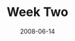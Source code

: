 ---
layout: message
category: message
series: "Pride"
title: "Week Two"
date: 2008-06-14
notes-description: "Study notes for Pride (week two.) "
notes: "http://www.crossroads.net/players/media/hq/SN_6-15-08.pdf "
notes-title: "Pride&#58; Week Two"
program-description: "Program for Pride (week two)."
program: "http://www.crossroads.net/players/media/hq/0614_15Program.pdf"
program-title: "Pride&#58; Week Two"
video-description: "Alli Patterson shares how pride has taken root in her live through performance, titles and a need to be recognized."
video-title: "Pride&#58; Week Two"
video: "http://s3.amazonaws.com/crossroadsvideomessages/Pride2.mp4"
video-poster: "https://www.crossroads.net/uploadedfiles/pride2-still.jpg"
audio-description: ""
audio: "http://s3.amazonaws.com/crossroadsaudiomessages/Pride_02_06-16-08_Alli_Patterson_webaudio.mp3"
audio-title: "Pride (Week Two)"
audio-duration: "48&#58;15"
---